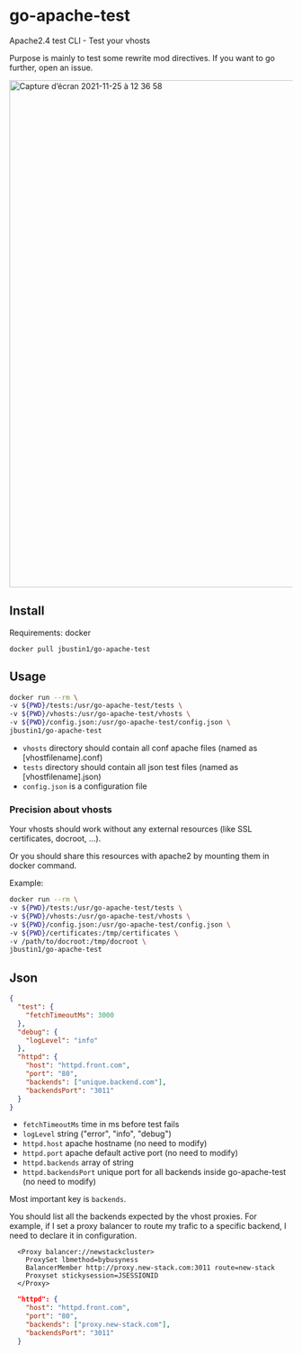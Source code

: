 # go-apache-test

Apache2.4 test CLI - Test your vhosts

Purpose is mainly to test some rewrite mod directives.
If you want to go further, open an issue.

<img width="902" alt="Capture d’écran 2021-11-25 à 12 36 58" src="https://user-images.githubusercontent.com/2632709/143434873-0771abb1-bf08-4e8d-9c1d-57974e6eab0c.png">

## Install

Requirements: docker

```
docker pull jbustin1/go-apache-test
```

## Usage

```sh
docker run --rm \
-v ${PWD}/tests:/usr/go-apache-test/tests \
-v ${PWD}/vhosts:/usr/go-apache-test/vhosts \
-v ${PWD}/config.json:/usr/go-apache-test/config.json \
jbustin1/go-apache-test
```

- `vhosts` directory should contain all conf apache files (named as [vhostfilename].conf)
- `tests` directory should contain all json test files (named as [vhostfilename].json)
- `config.json` is a configuration file

### Precision about vhosts

Your vhosts should work without any external resources (like SSL certificates, docroot, ...).

Or you should share this resources with apache2 by mounting them in docker command.

Example:

```sh
docker run --rm \
-v ${PWD}/tests:/usr/go-apache-test/tests \
-v ${PWD}/vhosts:/usr/go-apache-test/vhosts \
-v ${PWD}/config.json:/usr/go-apache-test/config.json \
-v ${PWD}/certificates:/tmp/certificates \
-v /path/to/docroot:/tmp/docroot \
jbustin1/go-apache-test
```

## Json

```json
{
  "test": {
    "fetchTimeoutMs": 3000
  },
  "debug": {
    "logLevel": "info"
  },
  "httpd": {
    "host": "httpd.front.com",
    "port": "80",
    "backends": ["unique.backend.com"],
    "backendsPort": "3011"
  }
}
```

- `fetchTimeoutMs` time in ms before test fails
- `logLevel` string ("error", "info", "debug")
- `httpd.host` apache hostname (no need to modify)
- `httpd.port` apache default active port (no need to modify)
- `httpd.backends` array of string
- `httpd.backendsPort` unique port for all backends inside go-apache-test (no need to modify)

Most important key is `backends`.

You should list all the backends expected by the vhost proxies.
For example, if I set a proxy balancer to route my trafic to a specific backend, I need to declare it in configuration.

```
  <Proxy balancer://newstackcluster>
    ProxySet lbmethod=bybusyness
    BalancerMember http://proxy.new-stack.com:3011 route=new-stack
    Proxyset stickysession=JSESSIONID
  </Proxy>
```

```json
  "httpd": {
    "host": "httpd.front.com",
    "port": "80",
    "backends": ["proxy.new-stack.com"],
    "backendsPort": "3011"
  }
```
